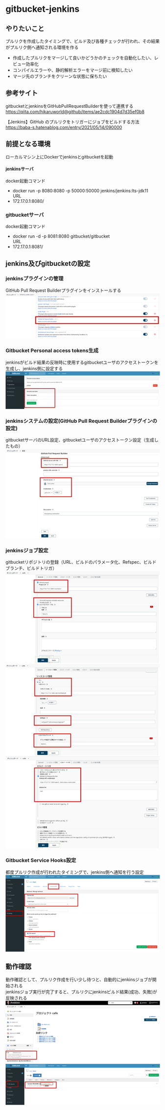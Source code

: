 # gitbucket-jenkins

## やりたいこと
プルリクを作成したタイミングで、ビルド及び各種チェックが行われ、その結果がプルリク側へ通知される環境を作る  
* 作成したプルリクをマージして良いかどうかのチェックを自動化したい、レビュー効率化  
* コンパイルエラーや、静的解析エラーをマージ前に検知したい  
* マージ先のブランチをクリーンな状態に保ちたい  

## 参考サイト  
gitbucketとjenkinsをGitHubPullRequestBuilderを使って連携する  
https://qiita.com/hikaruworld@github/items/ae2cdc1904d7d35ef0b8  

【Jenkins】GitHub のプルリクをトリガーにジョブをビルドする方法  
https://baba-s.hatenablog.com/entry/2021/05/14/090000  

## 前提となる環境
ローカルマシン上にDockerでjenkinsとgitbucketを起動  

#### jenkinsサーバ  

docker起動コマンド  
* docker run -p 8080:8080 -p 50000:50000 jenkins/jenkins:lts-jdk11  
URL  
* 172.17.0.1:8080/  

### gitbucketサーバ 

docker起動コマンド   
* docker run -d -p 8081:8080 gitbucket/gitbucket  
URL  
* 172.17.0.1:8081/  

## jenkins及びgitbucketの設定

### jenkinsプラグインの管理
GitHub Pull Request Builderプラグインをインストールする  
![連携設定1](img/b1.png)

### Gitbucket Personal access tokens生成
jenkinsがビルド結果の反映時に使用するgitbucketユーザのアクセストークンを生成し、jenkins側に設定する  
![連携設定7](img/b7.png)

### jenkinsシステムの設定(GitHub Pull Request Builderプラグインの設定)
gitbucketサーバのURL設定、gitbucketユーザのアクセストークン設定（生成したもの）  
![連携設定2](img/b2.png)

### jenkinsジョブ設定
gitbucketリポジトリの登録（URL、ビルドのパラメータ化、Refspec、ビルドブランチ、ビルドトリガ）  
![連携設定3](img/b3.png)
![連携設定4](img/b4.png)
![連携設定5](img/b5.png)

### Gitbucket Service Hooks設定
都度プルリク作成が行われたタイミングで、jenkins側へ通知を行う設定  
![連携設定6](img/b6.png)

## 動作確認
動作確認として、プルリク作成を行い少し待つと、自動的にjenkinsジョブが開始される  
jenkinsジョブ実行が完了すると、プルリクにjenkinsビルド結果(成功、失敗)が反映される  
![連携設定9](img/b9.png)
![連携設定8](img/b8.png)

